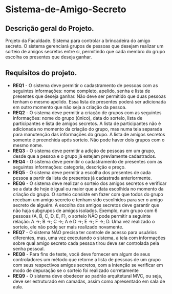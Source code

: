 # Sistema-de-Amigo-Secreto


## Descrição geral do Projeto.
Projeto da Faculdade. Sistema para controlar a brincadeira do amigo secreto. O sistema gerenciará grupos de pessoas que desejam realizar um sorteio de amigos secretos entre si, permitindo que cada membro do grupo escolha os presentes que deseja ganhar.

## Requisitos do projeto.

* **REQ1** - O sistema deve permitir o cadastramento de pessoas com as seguintes informações: nome completo, apelido, senha e lista de presentes que deseja ganhar. Não deve ser permitido que duas pessoas tenham o mesmo apelido. Essa lista de presentes poderá ser adicionada em outro momento que não seja a criação da pessoa.
* **REQ2** - O sistema deve permitir a criação de grupos com as seguintes informações: nome do grupo (único), data do sorteio, lista de participantes e lista de amigos secretos. A lista de participantes não é adicionada no momento da criação do grupo, mas numa tela separada para manutenção das informações do grupo. A lista de amigos secretos somente é preenchida após sorteio. Não pode haver dois grupos com o mesmo nome.
* **REQ3** - O sistema deve permitir a adição de pessoas em um grupo, desde que a pessoa e o grupo já estejam previamente cadastrados.
* **REQ4** - O sistema deve permitir o cadastramento de presentes com as seguintes informações: categoria, descrição e preço.
* **REQ5** - O sistema deve permitir a escolha dos presentes de cada pessoa a partir da lista de presentes já cadastrada anteriormente.
* **REQ6** - O sistema deve realizar o sorteio dos amigos secretos e verificar se a data de hoje é igual ou maior que a data escolhida no momento da criação do grupo. O sorteio consiste em fazer com que todos do grupo recebam um amigo secreto e tenham sido escolhidos para ser o amigo secreto de alguém. A escolha dos amigos secretos deve garantir que não haja subgrupos de amigos isolados. Exemplo, num grupo com 6 pessoas (A, B, C, D, E, F), o sorteio NÃO pode permitir a seguinte relação: A ->; B ->; C ->; A e D ->; E ->; F ->; D. Uma vez realizado o sorteio, ele não pode ser mais realizado novamente.
* **REQ7** - O sistema NÃO precisa ter controle de acesso para usuários diferentes, mas, uma vez executando o sistema, a tela com informações sobre qual amigo secreto cada pessoa tirou deve ser controlada pela senha pessoal.
* **REQ8** - Para fins de teste, você deve fornecer em algum de seus controladores um método que retorne a lista de pessoas de um grupo com seus respectivos amigos secretos, com a intenção se verificar em modo de depuração se o sorteio foi realizado corretamente
* **REQ9** - O sistema deve obedecer ao padrão arquitetural MVC, ou seja, deve ser estruturado em camadas, assim como apresentado em sala de aula.
